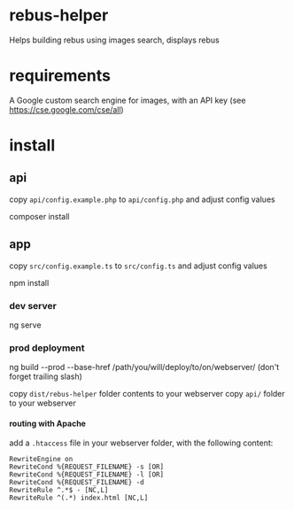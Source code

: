# rebus-helper
Helps building rebus using images search, displays rebus

# requirements

A Google custom search engine for images, with an API key (see https://cse.google.com/cse/all)

# install

## api
copy `api/config.example.php` to `api/config.php` and adjust config values

composer install

## app
copy `src/config.example.ts` to `src/config.ts` and adjust config values

npm install

### dev server

ng serve

### prod deployment

ng build --prod --base-href /path/you/will/deploy/to/on/webserver/ (don't forget trailing slash)

copy `dist/rebus-helper` folder contents to your webserver
copy `api/` folder to your webserver

#### routing with Apache

add a `.htaccess` file in your webserver folder, with the following content:

```
RewriteEngine on
RewriteCond %{REQUEST_FILENAME} -s [OR]
RewriteCond %{REQUEST_FILENAME} -l [OR]
RewriteCond %{REQUEST_FILENAME} -d
RewriteRule ^.*$ - [NC,L]
RewriteRule ^(.*) index.html [NC,L]
```

